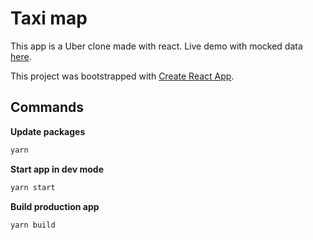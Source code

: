 # Taxi map

This app is a Uber clone made with react. Live demo with mocked data [here](http://taxi-map.surge.sh/).

This project was bootstrapped with [Create React App](https://github.com/facebookincubator/create-react-app).

## Commands

**Update packages**

```sh
yarn
```

**Start app in dev mode**

```sh
yarn start
```

**Build production app**

```sh
yarn build
```

